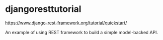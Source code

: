 # djangoresttutorial

https://www.django-rest-framework.org/tutorial/quickstart/

An example of using REST framework to build a simple model-backed API.
